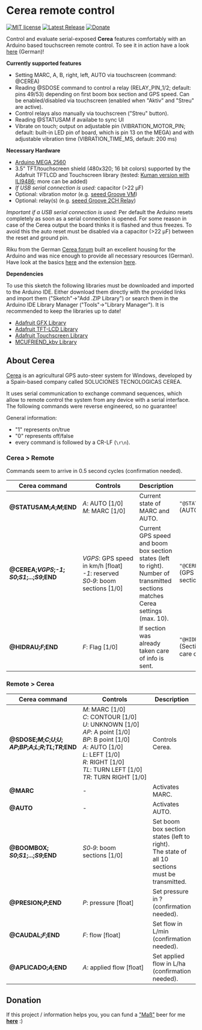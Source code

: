 # Cerea remote control

[![MIT license](https://img.shields.io/github/license/danrauch/arduino-cerea-remote-control.svg)](https://opensource.org/licenses/MIT)
[![Latest Release](https://img.shields.io/github/release/danrauch/arduino-cerea-remote-control/all.svg)](https://github.com/danrauch/arduino-cerea-remote-control/releases/latest)
[![Donate](https://img.shields.io/badge/Donate-PayPal-green.svg)](https://paypal.me/danrauch)

Control and evaluate serial-exposed **Cerea** features comfortably with an Arduino based touchscreen remote control. To see it in action have a look [here](https://www.youtube.com/watch?v=ZrCHwqn8U7Y) (German)!

**Currently supported features**

- Setting MARC, A, B, right, left, AUTO via touchscreen (command: @CEREA)
- Reading @SDOSE command to control a relay (RELAY_PIN_1/2; default: pins 49/53) depending on first boom box section and GPS speed. Can be enabled/disabled via touchscreen (enabled when "Aktiv" and "Streu" are active).
- Control relays also manually via touchscreen ("Streu" button).
- Reading @STATUSAM if availabe to sync UI
- Vibrate on touch; output on adjustable pin (VIBRATION_MOTOR_PIN; default: built-in LED pin of board, which is pin 13 on the MEGA) and with adjustable vibration time (VIBRATION_TIME_MS, default: 200 ms)

**Necessary Hardware**

- [Arduino MEGA 2560](https://store.arduino.cc/mega-2560-r3)
- 3.5" TFT/touchscreen shield (480x320; 16 bit colors) supported by the Adafruit TFTLCD and Touchscreen library (tested: [Kuman version with ILI9486](https://www.amazon.com/Kuman-Arduino-Screen-Tutorials-Mega2560/dp/B075FP83V5/); more can be added)
- *If USB serial connection is used:* capacitor (>22 µF)
- Optional: vibration motor (e.g. [seeed Groove VM](https://www.seeedstudio.com/category/Grove-c-1003/Grove-Vibration-Motor.html))
- Optional: relay(s)  (e.g. [seeed Groove 2CH Relay](https://www.seeedstudio.com/Grove-2-Channel-SPDT-Relay-p-3118.html))

*Important if a USB serial connection is used:* Per default the Arduino resets completely as soon as a serial connection is opened. For some reason in case of the Cerea output the board thinks it is flashed and thus freezes. To avoid this the auto reset must be disabled via a capacitor (>22 µF) between the reset and ground pin.

Riku from the German [Cerea forum](http://cerea-forum.de/) built an excellent housing for the Arduino and was nice enough to provide all necessary resources (German). Have look at the basics [here](https://cerea-forum.de/forum/index.php?thread/440-externe-touchscreen-bedieneinheit-bauanleitung/) and the extension [here](https://cerea-forum.de/forum/index.php?thread/493-externe-touchscreen-bedieneinheit-automatisierte-schaltung/).

**Dependencies**

To use this sketch the following libraries must be downloaded and imported to the Arduino IDE. Either download them directly with the provided links and import them ("Sketch"->"Add .ZIP Library") or search them in the Arduino IDE Library Manager ("Tools"->"Library Manager"). It is recommended to keep the libraries up to date!

- [Adafruit GFX Library](https://github.com/adafruit/Adafruit-GFX-Library)
- [Adafruit TFT-LCD Library](https://github.com/adafruit/TFTLCD-Library)
- [Adafruit Touchscreen Library](https://github.com/adafruit/Adafruit_TouchScreen)
- [MCUFRIEND_kbv Library](https://github.com/prenticedavid/MCUFRIEND_kbv)

## About Cerea

[Cerea](https://www.cereagps.com/) is an agricultural GPS auto-steer system for Windows, developed by a Spain-based company called SOLUCIONES TECNOLOGICAS CEREA.

It uses serial communication to exchange command sequences, which allow to remote control the system from any device with a serial interface. The following commands were reverse engineered, so no guarantee!

General information:

- "1" represents on/true
- "0" represents off/false
- every command is followed by a CR-LF (`\r\n`).

### **Cerea > Remote**

Commands seem to arrive in 0.5 second cycles (confirmation needed).

| Cerea command                                  | Controls                                      | Description                     | Example                |
|------------------------------------------------|-----------------------------------------------|---------------------------------|------------------------|
| **@STATUSAM;*A*;*M*;END**                     | *A*:&nbsp;AUTO&nbsp;[1/0]<br/>*M*:&nbsp;MARC&nbsp;[1/0] | Current state of MARC and AUTO. | `"@STATUSAM;1;1;END\r\n"`<br/>(AUTO and MARC active) |
| **@CEREA;*VGPS*;*-1*;<br/>*S0*;*S1*;...;*S9*;END** | *VGPS*:&nbsp;GPS&nbsp;speed in km/h&nbsp;[float]<br/>*-1*: reserved<br/>*S0&#8209;9*:&nbsp;boom sections&nbsp;[1/0] | Current GPS speed and boom box section states (left to right).<br/>Number of transmitted sections matches Cerea settings (max. 10).  | `"@CEREA;5.0;-1;1;END\r\n"`<br/>(GPS speed 5.0 km/h; section 1 active) |
| **@HIDRAU;*F*;END**                            | *F*:&nbsp;Flag&nbsp;[1/0]                 | If section was already taken care of info is sent. | `"@HIDRAU;1;END\r\n"`<br/>(Section already taken care of) |

### **Remote > Cerea**

| Cerea command                                  | Controls                                      | Description                                | Example                |
|----------------------------------------------- |-----------------------------------------------|------------------------------------------- |------------------------|
| **@SDOSE;*M*;*C*;*U*;*U*;<br/>*AP*;*BP*;*A*;*L*;*R*;*TL*;*TR*;END** | *M*:&nbsp;MARC&nbsp;[1/0]<br/>*C*:&nbsp;CONTOUR&nbsp;[1/0]<br/>*U*: UNKNOWN&nbsp;[1/0]<br/>*AP*: A point&nbsp;[1/0]<br/>*BP*:&nbsp;B point&nbsp;[1/0]<br/>*A*:&nbsp;AUTO&nbsp;[1/0]<br/>*L*: LEFT&nbsp;[1/0]<br/>*R*: RIGHT&nbsp;[1/0]<br/>*TL*:&nbsp;TURN LEFT&nbsp;[1/0]<br/>*TR*:&nbsp;TURN&nbsp;RIGHT&nbsp;[1/0] | Controls Cerea. | `"@SDOSE;1;0;0;0; \ 0;0;1;0;0;0;0;END\r\n"`<br/>(activate MARC and AUTO) |
| **@MARC** | - | Activates MARC. | `"@MARC\r\n"` (activate MARC) |
| **@AUTO** | - | Activates AUTO. | `"@AUTO\r\n"` (activate MARC) |
| **@BOOMBOX;<br/>*S0*;*S1*;...;*S9*;END** | *S0&#8209;9*: boom sections&nbsp;[1/0] | Set boom box section states (left to right).<br/>The state of all 10 sections must be transmitted. | `"@BOOMBOX;  \ 0;0;0;0;0;0;0;0;0;0;\r\n"`<br/>(deactivate all sections) |
| **@PRESION;*P*;END** | *P*: pressure&nbsp;[float] | Set pressure in ?<br/>(confirmation needed).  | `"@PRESION;1.0;END\r\n"`<br/>(set pressure to 1.0) |
| **@CAUDAL;*F*;END** | *F*: flow&nbsp;[float] | Set flow in L/min<br/>(confirmation needed).  | `"@CAUDAL;1.0;END\r\n"`<br/>(set flow to 1.0) |
| **@APLICADO;*A*;END** | *A*: applied&nbsp;flow&nbsp;[float] | Set applied flow in L/ha<br/>(confirmation needed).  | `"@APLICADO;1.0;END\r\n"`<br/>(set applied flow to 1.0) |

## Donation

If this project / information helps you, you can fund a ["Maß"](https://bar.wikipedia.org/wiki/Bia) beer for me [**here**](https://paypal.me/danrauch) :)
